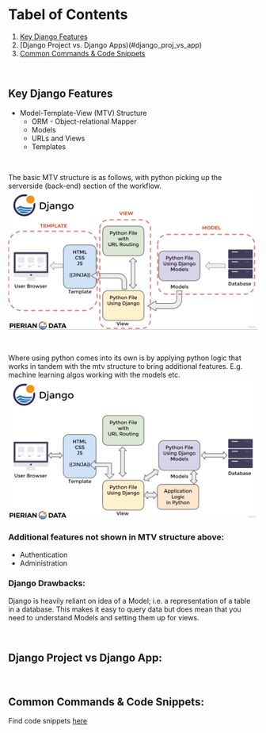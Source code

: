 # Tabel of Contents
1. [Key Django Features](#key_django_features)
2. [Django Project vs. Django Apps)(#django_proj_vs_app)
3. [Common Commands & Code Snippets](#common_commands_&_code_snippets)


<br>

## Key Django Features

- Model-Template-View (MTV) Structure
    - ORM - Object-relational Mapper
    - Models
    - URLs and Views
    - Templates
 
<br>

The basic MTV structure is as follows, with python picking up the serverside (back-end) section of the workflow.
![mtv_structure](./screenshots/mtv_structure.png)

<br>

Where using python comes into its own is by applying python logic that works in tandem with the mtv structure to bring additional features. E.g. machine learning algos working with the models etc.
![additional_python_logic](screenshots/python_logic_in_mtv.png)

### **Additional features not shown in MTV structure above:**
<ul>
    <li>Authentication</li>
    <li>Administration</li>
</ul>

### **Django Drawbacks:**

Django is heavily reliant on idea of a Model; i.e.  a representation of a table in a database. This makes it easy to query data but does mean that you need to understand Models and setting them up for views.

<br>

## Django Project vs Django App:



<br>

## Common Commands & Code Snippets:

Find code snippets [here](https://docs.google.com/spreadsheets/d/1Y5z9UxCh-aFkXUYMTqtE2UQR3YHjotAPrqOAKdQTkc0/edit#gid=1802607629)